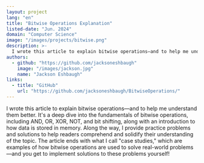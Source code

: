 ```yaml
---
layout: project
lang: "en"
title: "Bitwise Operations Explanation"
listed-date: "Jun. 2024"
domain: "Computer Science"
image: "/images/projects/bitwise.png"
description: >-
  I wrote this article to explain bitwise operations—and to help me understand them better. It's a deep dive into the fundamentals, including AND, OR, XOR, NOT, and bit shifting, along with an introduction to how data is stored in memory. Along the way, I provide practice problems and solutions to help readers comprehend and solidify their understanding of the topic. The article ends with what I call "case studies," which are examples of how bitwise operations are used to solve real-world problems—and you get to implement solutions to these problems yourself!
authors:
  - github: "https://github.com/jacksoneshbaugh"
    image: "/images/jackson.jpg"
    name: "Jackson Eshbaugh"
links:
  - title: "GitHub"
    url: "https://github.com/jacksoneshbaugh/BitwiseOperations/"
---
```


I wrote this article to explain bitwise operations—and to help me understand them better. It's a deep dive into the
fundamentals of bitwise operations, including AND, OR, XOR, NOT, and bit shifting, along with an introduction to how
data is stored in memory. Along the way, I provide practice problems and solutions to help readers comprehend and
solidify their understanding of the topic. The article ends with what I call "case studies," which are examples of how
bitwise operations are used to solve real-world problems—and you get to implement solutions to these problems yourself!